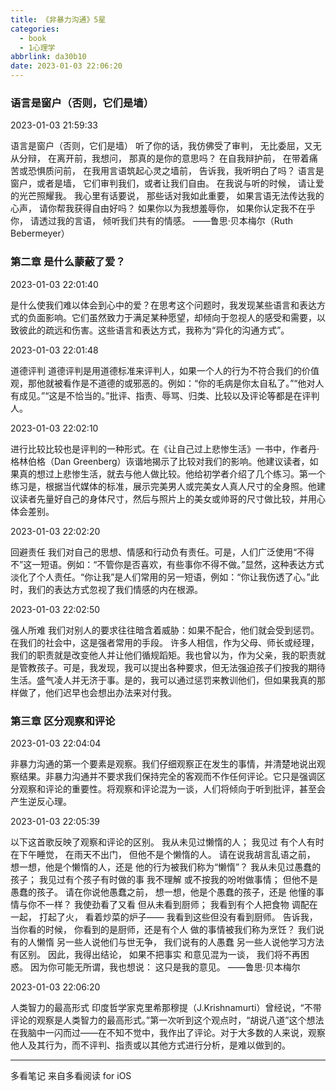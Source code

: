 ```yaml
---
title: 《非暴力沟通》5星
categories:
  - book
  - 1心理学
abbrlink: da30b10
date: 2023-01-03 22:06:20
---
```


### 语言是窗户（否则，它们是墙）

2023-01-03 21:59:33

语言是窗户（否则，它们是墙）
听了你的话，我仿佛受了审判，
无比委屈，又无从分辩，
在离开前，我想问，
那真的是你的意思吗？
在自我辩护前，
在带着痛苦或恐惧质问前，
在我用言语筑起心灵之墙前，
告诉我，我听明白了吗？
语言是窗户，或者是墙，
它们审判我们，或者让我们自由。
在我说与听的时候，
请让爱的光芒照耀我。
我心里有话要说，
那些话对我如此重要，
如果言语无法传达我的心声，
请你帮我获得自由好吗？
如果你以为我想羞辱你，
如果你认定我不在乎你，
请透过我的言语，
倾听我们共有的情感。
——鲁思·贝本梅尔（Ruth Bebermeyer）



### 第二章 是什么蒙蔽了爱？

2023-01-03 22:01:40

是什么使我们难以体会到心中的爱？在思考这个问题时，我发现某些语言和表达方式的负面影响。它们虽然致力于满足某种愿望，却倾向于忽视人的感受和需要，以致彼此的疏远和伤害。这些语言和表达方式，我称为“异化的沟通方式”。

2023-01-03 22:01:48

道德评判
道德评判是用道德标准来评判人，如果一个人的行为不符合我们的价值观，那他就被看作是不道德的或邪恶的。例如：“你的毛病是你太自私了。”“他对人有成见。”“这是不恰当的。”批评、指责、辱骂、归类、比较以及评论等都是在评判人。

2023-01-03 22:02:10

进行比较比较也是评判的一种形式。在《让自己过上悲惨生活》一书中，作者丹·格林伯格（Dan Greenberg）诙谐地揭示了比较对我们的影响。他建议读者，如果真的想过上悲惨生活，就去与他人做比较。他给初学者介绍了几个练习。第一个练习是，根据当代媒体的标准，展示完美男人或完美女人真人尺寸的全身照。他建议读者先量好自己的身体尺寸，然后与照片上的美女或帅哥的尺寸做比较，并用心体会差别。

2023-01-03 22:02:20

回避责任
我们对自己的思想、情感和行动负有责任。可是，人们广泛使用“不得不”这一短语。例如：“不管你是否喜欢，有些事你不得不做。”显然，这种表达方式淡化了个人责任。“你让我”是人们常用的另一短语，例如：“你让我伤透了心。”此时，我们的表达方式忽视了我们情感的内在根源。

2023-01-03 22:02:50

强人所难
我们对别人的要求往往暗含着威胁：如果不配合，他们就会受到惩罚。在我们的社会中，这是强者常用的手段。
许多人相信，作为父母、师长或经理，我们的职责就是改变他人并让他们循规蹈矩。我也曾以为，作为父亲，我的职责就是管教孩子。可是，我发现，我可以提出各种要求，但无法强迫孩子们按我的期待生活。盛气凌人并无济于事。是的，我可以通过惩罚来教训他们，但如果我真的那样做了，他们迟早也会想出办法来对付我。



### 第三章 区分观察和评论

2023-01-03 22:04:04

非暴力沟通的第一个要素是观察。我们仔细观察正在发生的事情，并清楚地说出观察结果。非暴力沟通并不要求我们保持完全的客观而不作任何评论。它只是强调区分观察和评论的重要性。将观察和评论混为一谈，人们将倾向于听到批评，甚至会产生逆反心理。

2023-01-03 22:05:39

以下这首歌反映了观察和评论的区别。
我从未见过懒惰的人；
我见过
有个人有时在下午睡觉，
在雨天不出门，
但他不是个懒惰的人。
请在说我胡言乱语之前，
想一想，他是个懒惰的人，还是
他的行为被我们称为“懒惰”？
我从未见过愚蠢的孩子；
我见过有个孩子有时做的事
我不理解
或不按我的吩咐做事情；
但他不是愚蠢的孩子。
请在你说他愚蠢之前，
想一想，他是个愚蠢的孩子，还是
他懂的事情与你不一样？
我使劲看了又看
但从未看到厨师；
我看到有个人把食物
调配在一起，
打起了火，
看着炒菜的炉子——
我看到这些但没有看到厨师。
告诉我，当你看的时候，
你看到的是厨师，还是有个人
做的事情被我们称为烹饪？
我们说有的人懒惰
另一些人说他们与世无争，
我们说有的人愚蠢
另一些人说他学习方法有区别。
因此，我得出结论，
如果不把事实
和意见混为一谈，
我们将不再困惑。
因为你可能无所谓，我也想说：
这只是我的意见。
——鲁思·贝本梅尔

2023-01-03 22:06:20

人类智力的最高形式
印度哲学家克里希那穆提（J.Krishnamurti）曾经说，“不带评论的观察是人类智力的最高形式。”第一次听到这个观点时，“胡说八道”这个想法在我脑中一闪而过——在不知不觉中，我作出了评论。对于大多数的人来说，观察他人及其行为，而不评判、指责或以其他方式进行分析，是难以做到的。

------

多看笔记 来自多看阅读 for iOS
